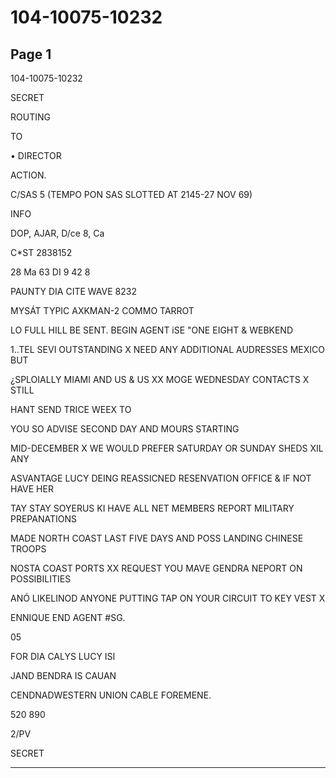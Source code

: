 # 104-10075-10232

## Page 1

104-10075-10232

SECRET

ROUTING

TO

• DIRECTOR

ACTION.

C/SAS 5 (TEMPO PON SAS SLOTTED AT 2145-27 NOV 69)

INFO

DOP, AJAR, D/ce 8, Ca

C*ST 2838152

28 Ma 63 DI 9 42 8

PAUNTY DIA CITE WAVE 8232

MYSÁT TYPIC AXKMAN-2 COMMO TARROT

LO FULL HILL BE SENT. BEGIN AGENT iSE "ONE EIGHT & WEBKEND

1..TEL SEVI OUTSTANDING X NEED ANY ADDITIONAL AUDRESSES MEXICO BUT

¿SPLOIALLY MIAMI AND US & US XX MOGE WEDNESDAY CONTACTS X STILL

HANT SEND TRICE WEEX TO

YOU SO ADVISE SECOND DAY AND MOURS STARTING

MID-DECEMBER X WE WOULD PREFER SATURDAY OR SUNDAY SHEDS XIL ANY

ASVANTAGE LUCY DEING REASSICNED RESENVATION OFFICE & IF NOT HAVE HER

TAY STAY SOYERUS KI HAVE ALL NET MEMBERS REPORT MILITARY PREPANATIONS

MADE NORTH COAST LAST FIVE DAYS AND POSS LANDING CHINESE TROOPS

NOSTA COAST PORTS XX REQUEST YOU MAVE GENDRA NEPORT ON POSSIBILITIES

ANÓ LIKELINOD ANYONE PUTTING TAP ON YOUR CIRCUIT TO KEY VEST X

ENNIQUE END AGENT #SG.

05

FOR DIA CALYS LUCY ISI

JAND BENDRA IS CAUAN

CENDNADWESTERN UNION CABLE FOREMENE.

520 890

2/PV

SECRET

---

